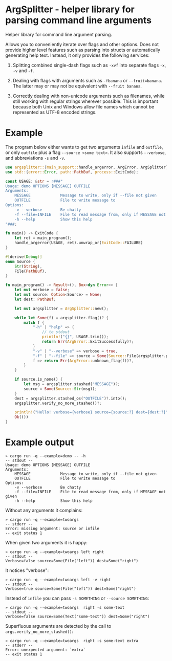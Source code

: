 ArgSplitter - helper library for parsing command line arguments
=============================================================

Helper library for command line argument parsing.

Allows you to conveniently iterate over flags and other options. Does not
provide higher level features such as parsing into structs or automatically
generating help text. Instead, it only provides the following services:

1) Splitting combined single-dash flags such as `-xvf` into separate flags `-x`,
   `-v` and `-f`.

2) Dealing with flags with arguments such as `-fbanana` or `--fruit=banana`.
   The latter may or may not be equivalent with `--fruit banana`.

3) Correctly dealing with non-unicode arguments such as filenames, while
   still working with regular strings wherever possible.
   This is important because both Unix and Windows allow file names which
   cannot be represented as UTF-8 encoded strings.

# Example

The program below either wants to get two arguments `infile` and `outfile`,
or only `outfile` plus a flag `--source <some text>`. It also supports
`--verbose`, and abbreviations `-s` and `-v`.

```rust
use argsplitter::{main_support::handle_argerror, ArgError, ArgSplitter};
use std::{error::Error, path::PathBuf, process::ExitCode};

const USAGE: &str = r###"
Usage: demo OPTIONS [MESSAGE] OUTFILE
Arguments:
    MESSAGE             Message to write, only if --file not given
    OUTFILE             File to write message to
Options:
    -v --verbose        Be chatty
    -f --file=INFILE	File to read message from, only if MESSAGE not given
    -h --help           Show this help
"###;

fn main() -> ExitCode {
    let ret = main_program();
    handle_argerror(USAGE, ret).unwrap_or(ExitCode::FAILURE)
}

#[derive(Debug)]
enum Source {
    Str(String),
    File(PathBuf),
}

fn main_program() -> Result<(), Box<dyn Error>> {
    let mut verbose = false;
    let mut source: Option<Source> = None;
    let dest: PathBuf;

    let mut argsplitter = ArgSplitter::new();

    while let Some(f) = argsplitter.flag()? {
        match f {
            "-h" | "help" => {
                // to stdout
                println!("{}", USAGE.trim());
                return Err(ArgError::ExitSuccessfully)?;
            }
            "-v" | "--verbose" => verbose = true,
            "-f" | "--file" => source = Some(Source::File(argsplitter.param_os()?.into())),
            f => return Err(ArgError::unknown_flag(f))?,
        }
    }

    if source.is_none() {
        let msg = argsplitter.stashed("MESSAGE")?;
        source = Some(Source::Str(msg));
    }
    dest = argsplitter.stashed_os("OUTFILE")?.into();
    argsplitter.verify_no_more_stashed()?;

    println!("Hello! verbose={verbose} source={source:?} dest={dest:?}");
    Ok(())
}
```

# Example output

```
» cargo run -q --example=demo -- -h
-- stdout --
Usage: demo OPTIONS [MESSAGE] OUTFILE
Arguments:
    MESSAGE             Message to write, only if --file not given
    OUTFILE             File to write message to
Options:
    -v --verbose        Be chatty
    -f --file=INFILE	File to read message from, only if MESSAGE not given
    -h --help           Show this help
```

Without any arguments it complains:
```
» cargo run -q --example=twoargs
-- stderr --
Error: missing argument: source or infile
-- exit status 1
```


When given two arguments it is happy:
```
» cargo run -q --example=twoargs left right
-- stdout --
Verbose=false source=Some(File("left")) dest=Some("right")
```

It notices "verbose":
```
» cargo run -q --example=twoargs left -v right
-- stdout --
Verbose=true source=Some(File("left")) dest=Some("right")
```

Instead of `infile` you can pass `-s SOMETHING` or `--source SOMETHING`:
```
» cargo run -q --example=twoargs  right -s some-text
-- stdout --
Verbose=false source=Some(Text("some-text")) dest=Some("right")
```

Superfluous arguments are detected by the call to `args.verify_no_more_stashed()`:
```
» cargo run -q --example=twoargs  right -s some-text extra
-- stderr --
Error: unexpected argument: `extra`
-- exit status 1
```
